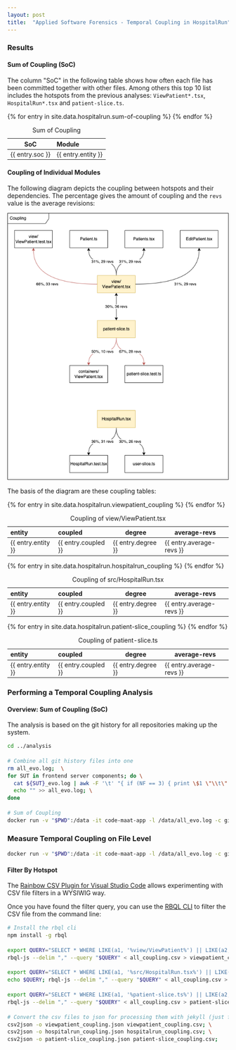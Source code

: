 ```yaml
---
layout: post
title:  "Applied Software Forensics - Temporal Coupling in HospitalRun"
---
```


### Results

#### Sum of Coupling (SoC)

The column "SoC" in the following table shows how often each file has been committed together with other files. Among others this top 10 list includes the hotspots from the previous analyses: `ViewPatient*.tsx`, `HospitalRun*.tsx` and `patient-slice.ts`.

<table>
  <thead>
    <caption>Sum of Coupling</caption>
    <tr>
      <th>SoC</th>
      <th style="text-align: left">Module</th>
    </tr>
  </thead>

  <tbody>
    {% for entry in site.data.hospitalrun.sum-of-coupling %}
    <tr>
      <td>{{ entry.soc }}</td>
      <td style="text-align: left">{{ entry.entity }}</td>
    </tr>
    {% endfor %}
  </tbody>
</table>

#### Coupling of Individual Modules

The following diagram depicts the coupling between hotspots and their dependencies. The percentage gives the amount of coupling and the `revs` value is the average revisions:

![Coupling of Individual Modules](/assets/img/hospitalrun/analysis/coupling.drawio.png)

The basis of the diagram are these coupling tables:

<table>
  <thead>
    <caption>Coupling of view/ViewPatient.tsx</caption>
    <tr>
      <th style="text-align: left">entity</th>
      <th style="text-align: left">coupled</th>
      <th>degree</th>
      <th>average-revs</th>
    </tr>
  </thead>

  <tbody>
    {% for entry in site.data.hospitalrun.viewpatient_coupling %}
    <tr>
      <td style="text-align: left">{{ entry.entity }}</td>
      <td style="text-align: left">{{ entry.coupled }}</td>
      <td>{{ entry.degree }}</td>
      <td>{{ entry.average-revs }}</td>
    </tr>
    {% endfor %}
  </tbody>
</table>

<table>
  <thead>
    <caption>Coupling of src/HospitalRun.tsx</caption>
    <tr>
      <th style="text-align: left">entity</th>
      <th style="text-align: left">coupled</th>
      <th>degree</th>
      <th>average-revs</th>
    </tr>
  </thead>

  <tbody>
    {% for entry in site.data.hospitalrun.hospitalrun_coupling %}
    <tr>
      <td style="text-align: left">{{ entry.entity }}</td>
      <td style="text-align: left">{{ entry.coupled }}</td>
      <td>{{ entry.degree }}</td>
      <td>{{ entry.average-revs }}</td>
    </tr>
    {% endfor %}
  </tbody>
</table>

<table>
  <thead>
    <caption>Coupling of patient-slice.ts</caption>
    <tr>
      <th style="text-align: left">entity</th>
      <th style="text-align: left">coupled</th>
      <th>degree</th>
      <th>average-revs</th>
    </tr>
  </thead>

  <tbody>
    {% for entry in site.data.hospitalrun.patient-slice_coupling %}
    <tr>
      <td style="text-align: left">{{ entry.entity }}</td>
      <td style="text-align: left">{{ entry.coupled }}</td>
      <td>{{ entry.degree }}</td>
      <td>{{ entry.average-revs }}</td>
    </tr>
    {% endfor %}
  </tbody>
</table>

### Performing a Temporal Coupling Analysis

#### Overview: Sum of Coupling (SoC)

The analysis is based on the git history for all repositories making up the system.

```sh
cd ../analysis

# Combine all git history files into one
rm all_evo.log;  \
for SUT in frontend server components; do \
  cat ${SUT}_evo.log | awk -F '\t' "{ if (NF == 3) { print \$1 \"\\t\" \$2 \"\\t\" \"$SUT/\" \$3 } else { print \$0 } }" >> all_evo.log; \
  echo "" >> all_evo.log; \
done

# Sum of Coupling
docker run -v "$PWD":/data -it code-maat-app -l /data/all_evo.log -c git -a soc | head -n 11 > all_sum_of_coupling.csv
```

### Measure Temporal Coupling on File Level

```sh
docker run -v "$PWD":/data -it code-maat-app -l /data/all_evo.log -c git -a coupling > all_coupling.csv
```

#### Filter By Hotspot

The [Rainbow CSV Plugin for Visual Studio Code](https://marketplace.visualstudio.com/items?itemName=mechatroner.rainbow-csv) allows experimenting with CSV file filters in a WYSIWIG way.

Once you have found the filter query, you can use the [RBQL CLI](https://www.npmjs.com/package/rbql#using-rbql-as-command-line-tool) to filter the CSV file from the command line:

```sh
# Install the rbql cli
npm install -g rbql

export QUERY="SELECT * WHERE LIKE(a1, '%view/ViewPatient%') || LIKE(a2, '%view/ViewPatient%') ORDER BY a3, a4 DESC WITH (header)"; \
rbql-js --delim "," --query "$QUERY" < all_coupling.csv > viewpatient_coupling.csv

export QUERY="SELECT * WHERE LIKE(a1, '%src/HospitalRun.tsx%') || LIKE(a2, '%src/HospitalRun.tsx%') ORDER BY a3, a4 DESC WITH (header)"; \
echo $QUERY; rbql-js --delim "," --query "$QUERY" < all_coupling.csv > hospitalrun_coupling.csv

export QUERY="SELECT * WHERE LIKE(a1, '%patient-slice.ts%') || LIKE(a2, '%patient-slice.ts%') ORDER BY a3, a4 DESC WITH (header)"; \
rbql-js --delim "," --query "$QUERY" < all_coupling.csv > patient-slice_coupling.csv

# Convert the csv files to json for processing them with jekyll (just for this website)
csv2json -o viewpatient_coupling.json viewpatient_coupling.csv; \
csv2json -o hospitalrun_coupling.json hospitalrun_coupling.csv; \
csv2json -o patient-slice_coupling.json patient-slice_coupling.csv;
```
